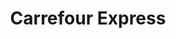 ---
title: "Carrefour Express"
url: /puerto-de-sagunto-valencia/carrefour-express/
shop: comodidad
---